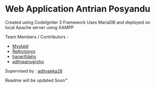 # Web Application Antrian Posyandu

Created using CodeIgniter 3 Framework
Uses MariaDB and deployed on local Apache server using XAMPP

Team Members / Contributors :
* [Mystald](https://github.com/mystald)
* [ReArctonyx](https://github.com/ReArctonyx)
* [hanarifdahs](https://github.com/hanarifdahs)
* [adityaanugroho](https://github.com/adityaanugrohoo)

Supervised by : [adityaeka26](https://github.com/adityaeka26)

Readme will be updated Soon™
